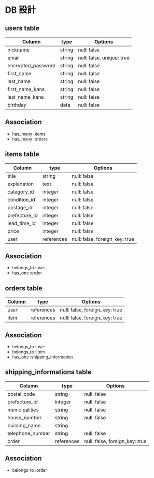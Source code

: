 # DB 設計

## users table

| Column             | type   | Options                   |
|--------------------|--------|---------------------------|
| nickname           | string | null: false               |
| email              | string | null: false, unique: true |
| encrypted_password | string | null: false               |
| first_name         | string | null: false               |
| last_name          | string | null: false               |
| first_name_kana    | string | null: false               |
| last_name_kana     | string | null: false               |
| birthday           | data   | null: false               |

## Association

* has_many :items
* has_many :orders

## items table

| Column           | type       | Options                        |
|------------------|------------|--------------------------------|
| title            | string     | null: false                    |
| explanation      | text       | null: false                    |
| category_id      | integer    | null: false                    |
| condition_id     | integer    | null: false                    |
| postage_id       | integer    | null: false                    |
| prefecture_id    | integer    | null: false                    |
| lead_time_id     | integer    | null: false                    |
| price            | integer    | null: false                    |
| user             | references | null: false, foreign_key: true |

## Association

* belongs_to :user
* has_one :order

## orders table

| Column | type       | Options                        |
|--------|------------|--------------------------------|
|user    | references | null: false, foreign_key: true |
|item    | references | null: false, foreign_key: true |

## Association

* belongs_to :user
* belongs_to :item
* has_one :shipping_information

## shipping_informations table

| Column           | type       | Options                        |
|------------------|------------|--------------------------------|
| postal_code      | string     | null: false                    |
| prefecture_id    | integer    | null: false                    |
| municipalities   | string     | null: false                    |
| house_number     | string     | null: false                    |
| building_name    | string     |                                |
| telephone_number | string     | null: false                    |
| order            | references | null: false, foreign_key: true |

## Association

* belongs_to :order
